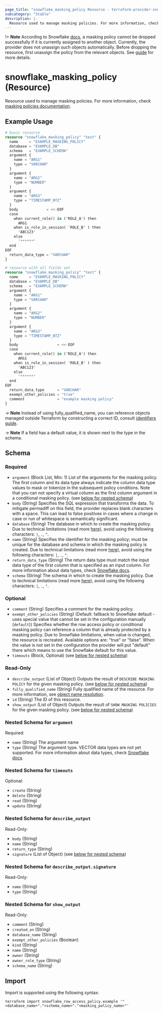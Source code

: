 ```yaml
---
page_title: "snowflake_masking_policy Resource - terraform-provider-snowflake"
subcategory: "Stable"
description: |-
  Resource used to manage masking policies. For more information, check masking policies documentation https://docs.snowflake.com/en/sql-reference/sql/create-masking-policy.
---
```


!> **Note** According to Snowflake [docs](https://docs.snowflake.com/en/sql-reference/sql/drop-masking-policy#usage-notes), a masking policy cannot be dropped successfully if it is currently assigned to another object. Currently, the provider does not unassign such objects automatically. Before dropping the resource, first unassign the policy from the relevant objects. See [guide](../guides/unassigning_policies) for more details.

# snowflake_masking_policy (Resource)

Resource used to manage masking policies. For more information, check [masking policies documentation](https://docs.snowflake.com/en/sql-reference/sql/create-masking-policy).

## Example Usage

```terraform
# basic resource
resource "snowflake_masking_policy" "test" {
  name     = "EXAMPLE_MASKING_POLICY"
  database = "EXAMPLE_DB"
  schema   = "EXAMPLE_SCHEMA"
  argument {
    name = "ARG1"
    type = "VARCHAR"
  }
  argument {
    name = "ARG2"
    type = "NUMBER"
  }
  argument {
    name = "ARG3"
    type = "TIMESTAMP_NTZ"
  }
  body             = <<-EOF
  case
    when current_role() in ('ROLE_A') then
      ARG1
    when is_role_in_session( 'ROLE_B' ) then
      'ABC123'
    else
      '******'
  end
EOF
  return_data_type = "VARCHAR"
}

# resource with all fields set
resource "snowflake_masking_policy" "test" {
  name     = "EXAMPLE_MASKING_POLICY"
  database = "EXAMPLE_DB"
  schema   = "EXAMPLE_SCHEMA"
  argument {
    name = "ARG1"
    type = "VARCHAR"
  }
  argument {
    name = "ARG2"
    type = "NUMBER"
  }
  argument {
    name = "ARG3"
    type = "TIMESTAMP_NTZ"
  }
  body                  = <<-EOF
  case
    when current_role() in ('ROLE_A') then
      ARG1
    when is_role_in_session( 'ROLE_B' ) then
      'ABC123'
    else
      '******'
  end
EOF
  return_data_type      = "VARCHAR"
  exempt_other_policies = "true"
  comment               = "example masking policy"
}
```
-> **Note** Instead of using fully_qualified_name, you can reference objects managed outside Terraform by constructing a correct ID, consult [identifiers guide](../guides/identifiers_rework_design_decisions#new-computed-fully-qualified-name-field-in-resources).
<!-- TODO(SNOW-1634854): include an example showing both methods-->

-> **Note** If a field has a default value, it is shown next to the type in the schema.

<!-- schema generated by tfplugindocs -->
## Schema

### Required

- `argument` (Block List, Min: 1) List of the arguments for the masking policy. The first column and its data type always indicate the column data type values to mask or tokenize in the subsequent policy conditions. Note that you can not specify a virtual column as the first column argument in a conditional masking policy. (see [below for nested schema](#nestedblock--argument))
- `body` (String) Specifies the SQL expression that transforms the data. To mitigate permadiff on this field, the provider replaces blank characters with a space. This can lead to false positives in cases where a change in case or run of whitespace is semantically significant.
- `database` (String) The database in which to create the masking policy. Due to technical limitations (read more [here](../guides/identifiers_rework_design_decisions#known-limitations-and-identifier-recommendations)), avoid using the following characters: `|`, `.`, `"`.
- `name` (String) Specifies the identifier for the masking policy; must be unique for the database and schema in which the masking policy is created. Due to technical limitations (read more [here](../guides/identifiers_rework_design_decisions#known-limitations-and-identifier-recommendations)), avoid using the following characters: `|`, `.`, `"`.
- `return_data_type` (String) The return data type must match the input data type of the first column that is specified as an input column. For more information about data types, check [Snowflake docs](https://docs.snowflake.com/en/sql-reference/intro-summary-data-types).
- `schema` (String) The schema in which to create the masking policy. Due to technical limitations (read more [here](../guides/identifiers_rework_design_decisions#known-limitations-and-identifier-recommendations)), avoid using the following characters: `|`, `.`, `"`.

### Optional

- `comment` (String) Specifies a comment for the masking policy.
- `exempt_other_policies` (String) (Default: fallback to Snowflake default - uses special value that cannot be set in the configuration manually (`default`)) Specifies whether the row access policy or conditional masking policy can reference a column that is already protected by a masking policy. Due to Snowflake limitations, when value is changed, the resource is recreated. Available options are: "true" or "false". When the value is not set in the configuration the provider will put "default" there which means to use the Snowflake default for this value.
- `timeouts` (Block, Optional) (see [below for nested schema](#nestedblock--timeouts))

### Read-Only

- `describe_output` (List of Object) Outputs the result of `DESCRIBE MASKING POLICY` for the given masking policy. (see [below for nested schema](#nestedatt--describe_output))
- `fully_qualified_name` (String) Fully qualified name of the resource. For more information, see [object name resolution](https://docs.snowflake.com/en/sql-reference/name-resolution).
- `id` (String) The ID of this resource.
- `show_output` (List of Object) Outputs the result of `SHOW MASKING POLICIES` for the given masking policy. (see [below for nested schema](#nestedatt--show_output))

<a id="nestedblock--argument"></a>
### Nested Schema for `argument`

Required:

- `name` (String) The argument name
- `type` (String) The argument type. VECTOR data types are not yet supported. For more information about data types, check [Snowflake docs](https://docs.snowflake.com/en/sql-reference/intro-summary-data-types).


<a id="nestedblock--timeouts"></a>
### Nested Schema for `timeouts`

Optional:

- `create` (String)
- `delete` (String)
- `read` (String)
- `update` (String)


<a id="nestedatt--describe_output"></a>
### Nested Schema for `describe_output`

Read-Only:

- `body` (String)
- `name` (String)
- `return_type` (String)
- `signature` (List of Object) (see [below for nested schema](#nestedobjatt--describe_output--signature))

<a id="nestedobjatt--describe_output--signature"></a>
### Nested Schema for `describe_output.signature`

Read-Only:

- `name` (String)
- `type` (String)



<a id="nestedatt--show_output"></a>
### Nested Schema for `show_output`

Read-Only:

- `comment` (String)
- `created_on` (String)
- `database_name` (String)
- `exempt_other_policies` (Boolean)
- `kind` (String)
- `name` (String)
- `owner` (String)
- `owner_role_type` (String)
- `schema_name` (String)

## Import

Import is supported using the following syntax:

```shell
terraform import snowflake_row_access_policy.example '"<database_name>"."<schema_name>"."<masking_policy_name>"'
```
